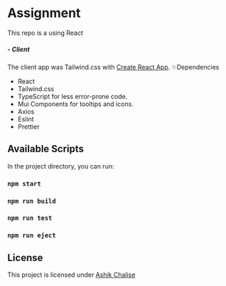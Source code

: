 # Assignment

This repo is a using React

##### - Client

The client app was Tailwind.css with [Create React App](https://nextjs.org/docs/getting-started).
✨Dependencies

- React
- Tailwind.css
- TypeScript for less error-prone code.
- Mui Components for tooltips and icons.
- Axios
- Eslint
- Prettier

## Available Scripts

In the project directory, you can run:

### `npm start`

### `npm run build`

### `npm run test`

### `npm run eject`

## License

This project is licensed under [Ashik Chalise](https://www.linkedin.com/in/ashik-chalise-065915143/)
